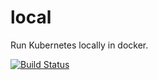 # local
Run Kubernetes locally in docker.

[![Build Status](https://semaphoreci.com/api/v1/jono/local/branches/master/badge.svg)](https://semaphoreci.com/jono/local)
